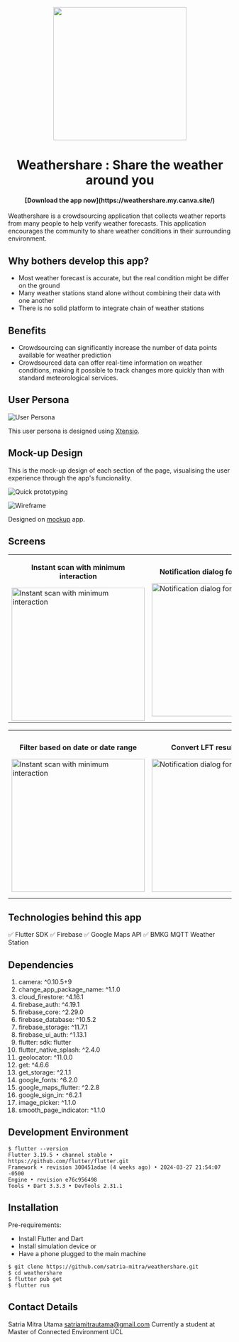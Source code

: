 <p align="center"><img align="center" width="300" src="./assets/icons/splash-android.png"></p>
<h1 align="center">Weathershare : Share the weather around you</h1>



<h4 align="center">[Download the app now](https://weathershare.my.canva.site/)</h4>


Weathershare is a crowdsourcing application that collects weather reports from many people to help verify weather forecasts. This application encourages the community to share weather conditions in their surrounding environment.

## Why bothers develop this app?

- Most weather forecast is accurate, but the real condition might be differ on the ground
- Many weather stations stand alone without combining their data with one another
- There is no solid platform to integrate chain of weather stations

## Benefits
- Crowdsourcing can significantly increase the number of data points available for weather prediction
- Crowdsourced data can offer real-time information on weather conditions, making it possible to track changes more quickly than with standard meteorological services. 



## User Persona
![User Persona](<Assets/User personas/CitizenWeatherReporter.png>)

This user persona is designed using [Xtensio](https://xtensio.com/).


## Mock-up Design

This is the mock-up design of each section of the page, visualising the user experience through the app's funcionality.

![Quick prototyping](Assets/Sketches/IMG_2303.jpg)

![Wireframe](<Assets/Sketches/Screenshot 2024-02-06 at 08.29.08.png>)

Designed on [mockup](https://getmockup.app/) app.

## Screens

<table>
  <tr>
    <!-- Image 1 -->
    <td>
      <p align="center" style="font-size: 16px; font-weight: bold;">Instant scan with minimum interaction</p>
      <img src="github_assets\gif\savetodb.gif" alt="Instant scan with minimum interaction" width="300">
      <br>
    </td>
    <!-- Image 2 -->
    <td>
      <p align="center" style="font-size: 16px; font-weight: bold;">Notification dialog for scan errors</p>
      <img src="github_assets\gif\duplicate.gif" alt="Notification dialog for scan errors" width="300">
      <br>
    </td>
    <!-- Image 3 -->
    <td>
      <p align="center" style="font-size: 16px; font-weight: bold;">Search scanned LFT based on label and ID</p>
      <img src="github_assets\gif\search.gif" alt="Search scanned LFT based on label and ID" width="300">
      <br>
    </td>
  </tr>
</table>

<table>
  <tr>
    <!-- Image 1 -->
    <td>
      <p align="center" style="font-size: 16px; font-weight: bold;">Filter based on date or date range</p>
      <img src="github_assets\gif\date.gif" alt="Instant scan with minimum interaction" width="300">
      <br>
    </td>
    <!-- Image 2 -->
    <td>
      <p align="center" style="font-size: 16px; font-weight: bold;">Convert LFT results to CSV</p>
      <img src="github_assets\gif\csv.gif" alt="Notification dialog for scan errors" width="300">
      <br>
    </td>
    <!-- Image 3 -->
    <td>
      <p align="center" style="font-size: 16px; font-weight: bold;">Switch to Darkmode for better readability</p>
      <img src="github_assets\gif\darkmode.gif" alt="Search scanned LFT based on label and ID" width="300">
      <br>
    </td>
  </tr>
</table>


## Technologies behind this app
 ✅ Flutter SDK
 ✅ Firebase
 ✅ Google Maps API
 ✅ BMKG MQTT Weather Station

## Dependencies

  1. camera: ^0.10.5+9
  2. change_app_package_name: ^1.1.0
  3. cloud_firestore: ^4.16.1
  4. firebase_auth: ^4.19.1
  5. firebase_core: ^2.29.0
  6. firebase_database: ^10.5.2
  7. firebase_storage: ^11.7.1
  8. firebase_ui_auth: ^1.13.1
  9. flutter:
    sdk: flutter
10. flutter_native_splash: ^2.4.0
11. geolocator: ^11.0.0
  12. get: ^4.6.6
  13. get_storage: ^2.1.1
  14. google_fonts: ^6.2.0
  15. google_maps_flutter: ^2.2.8
  16. google_sign_in: ^6.2.1
  17. image_picker: ^1.1.0
  18. smooth_page_indicator: ^1.1.0

## Development Environment

```
$ flutter --version
Flutter 3.19.5 • channel stable • https://github.com/flutter/flutter.git
Framework • revision 300451adae (4 weeks ago) • 2024-03-27 21:54:07 -0500
Engine • revision e76c956498
Tools • Dart 3.3.3 • DevTools 2.31.1
```

## Installation

Pre-requirements:

- Install Flutter and Dart
- Install simulation device or
- Have a phone plugged to the main machine

```
$ git clone https://github.com/satria-mitra/weathershare.git
$ cd weathershare
$ flutter pub get
$ flutter run
```


##  Contact Details

Satria Mitra Utama
satriamitrautama@gmail.com 
Currently a student at Master of Connected Environment UCL
